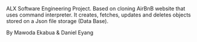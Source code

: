 ALX Software Engineering Project.
Based on cloning AirBnB website that uses command interpreter.
It creates, fetches, updates and deletes objects stored on a Json file storage (Data Base).

By Mawoda Ekabua & Daniel Eyang
